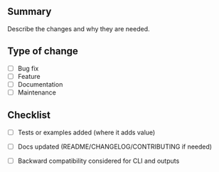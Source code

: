 ## Summary

Describe the changes and why they are needed.

## Type of change

- [ ] Bug fix
- [ ] Feature
- [ ] Documentation
- [ ] Maintenance

## Checklist

- [ ] Tests or examples added (where it adds value)
- [ ] Docs updated (README/CHANGELOG/CONTRIBUTING if needed)
- [ ] Backward compatibility considered for CLI and outputs

